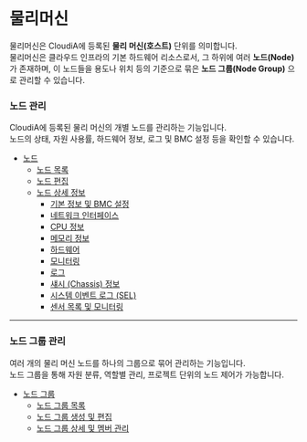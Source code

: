 # 물리머신

물리머신은 CloudiA에 등록된 **물리 머신(호스트)** 단위를 의미합니다.  
물리머신은 클라우드 인프라의 기본 하드웨어 리소스로서, 그 하위에 여러 **노드(Node)** 가 존재하며, 이 노드들을 용도나 위치 등의 기준으로 묶은 **노드 그룹(Node Group)** 으로 관리할 수 있습니다.

### 노드 관리
CloudiA에 등록된 물리 머신의 개별 노드를 관리하는 기능입니다.  
노드의 상태, 자원 사용률, 하드웨어 정보, 로그 및 BMC 설정 등을 확인할 수 있습니다.

- [노드](./노드/노드.md)
  - [노드 목록](./노드/노드.md#노드-목록)
  - [노드 편집](./노드/노드.md#노드-편집)
  - [노드 상세 정보](./노드/노드.md#노드-상세)
    - [기본 정보 및 BMC 설정](./노드/노드.md#기본-정보-및-bmc-설정)
    - [네트워크 인터페이스](./노드/노드.md#네트워크-인터페이스)
    - [CPU 정보](./노드/노드.md#cpu-정보)
    - [메모리 정보](./노드/노드.md#메모리-정보)
    - [하드웨어](./노드/노드.md#하드웨어)
    - [모니터링](./노드/노드.md#모니터링)
    - [로그](./노드/노드.md#로그)
    - [섀시 (Chassis) 정보](./노드/노드.md#섀시-chassis-정보)
    - [시스템 이벤트 로그 (SEL)](./노드/노드.md#시스템-이벤트-로그-sel)
    - [센서 목록 및 모니터링](./노드/노드.md#센서-목록)

---

### 노드 그룹 관리
여러 개의 물리 머신 노드를 하나의 그룹으로 묶어 관리하는 기능입니다.  
노드 그룹을 통해 자원 분류, 역할별 관리, 프로젝트 단위의 노드 제어가 가능합니다.

- [노드 그룹](./노드그룹/노드그룹.md)
  - [노드 그룹 목록](./노드그룹/노드그룹.md#노드-그룹-목록)
  - [노드 그룹 생성 및 편집](./노드그룹/노드그룹.md#노드-그룹-생성편집)
  - [노드 그룹 상세 및 멤버 관리](./노드그룹/노드그룹.md#노드-그룹-상세-및-멤버-관리)
